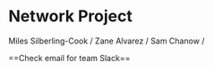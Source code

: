 # Network Project
Miles Silberling-Cook /
Zane Alvarez /
Sam Chanow /

==Check email for team Slack==